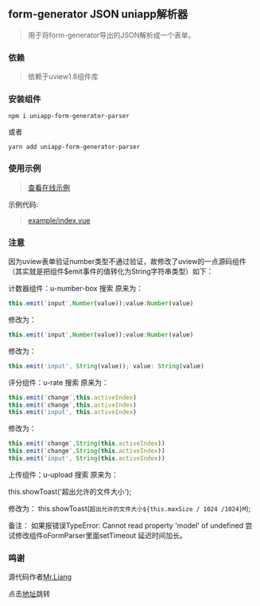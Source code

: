 ## form-generator JSON uniapp解析器

> 用于将form-generator导出的JSON解析成一个表单。

### 依赖

> 依赖于uview1.8组件库

### 安装组件

```
npm i uniapp-form-generator-parser
```

或者

```
yarn add uniapp-form-generator-parser
```

### 使用示例

> [查看在线示例](https://mrhj.gitee.io/form-generator/#/parser)

示例代码:

> [example/index.vue](https://gitee.com/time-doesnt-wait-for-me/uniapp-form-generator-parser/blob/master/example/index.vue)

### 注意

因为uview表单验证number类型不通过验证，故修改了uview的一点源码组件（其实就是把组件$emit事件的值转化为String字符串类型）如下：

计数器组件：u-number-box 搜索 原来为：

```javascript
this.emit(′input′,Number(value));value:Number(value)
```

修改为：

```javascript
this.emit(′input′,Number(value));value:Number(value)
```

修改为：

```javascript
this.emit('input', String(value)); value: String(value)
```

评分组件：u-rate 搜索 原来为： 

```javascript
this.emit(′change′,this.activeIndex)
this.emit(′change′,this.activeIndex)
this.emit('input', this.activeIndex) 
```

修改为： 

```javascript
this.emit(′change′,String(this.activeIndex))
this.emit(′change′,String(this.activeIndex))
this.emit('input', String(this.activeIndex))
```

上传组件：u-upload 搜索 原来为：

 this.showToast('超出允许的文件大小');

 修改为： this.showToast(`超出允许的文件大小${this.maxSize / 1024 /1024}M`);

备注： 如果报错误TypeError: Cannot read property 'model' of undefined 尝试修改组件oFormParser里面setTimeout 延迟时间加长。

### 鸣谢

源代码作者[Mr.Liang](https://gitee.com/liang1022)

点击[地址](https://gitee.com/liang1022/form-generator-parser/tree/master)跳转